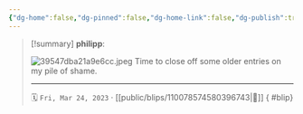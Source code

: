 ```yaml
---
{"dg-home":false,"dg-pinned":false,"dg-home-link":false,"dg-publish":true,"type":"blip","disabled rules":["yaml-title","yaml-title-alias","file-name-heading"],"title":"philipp on mastodon @ 2023-03-24","created-date":"2023-03-24T13:49:09","id":110078574580396740,"updated-date":"2025-05-02T08:50:43","dg-path":"blips/110078574580396743.md","permalink":"/blips/110078574580396743/","dgPassFrontmatter":true,"created":"2023-03-24T13:49:09","updated":"2025-05-02T08:50:43"}
---
```


> [!summary] **philipp**:
>
> ![39547dba21a9e6cc.jpeg](/img/user/attachments/39547dba21a9e6cc.jpeg)
> Time to close off some older entries on my pile of shame.
> - - -
>
> 🗓️ `Fri, Mar 24, 2023` · [[public/blips/110078574580396743\|🔗]]
{ #blip}

